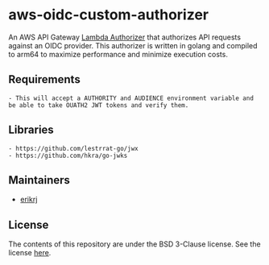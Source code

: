 # aws-oidc-custom-authorizer

An AWS API Gateway [Lambda Authorizer](https://docs.aws.amazon.com/apigateway/latest/developerguide/apigateway-use-lambda-authorizer.html) that authorizes API requests against an OIDC provider.
This authorizer is written in golang and compiled to arm64 to maximize performance and minimize execution costs.

## Requirements
    - This will accept a AUTHORITY and AUDIENCE environment variable and be able to take OUATH2 JWT tokens and verify them.

## Libraries
    - https://github.com/lestrrat-go/jwx
    - https://github.com/hkra/go-jwks

## Maintainers

- [erikrj](https://github.com/erikrj)

## License

The contents of this repository are under the BSD 3-Clause license. See the
license [here](https://github.com/truemark/aws-cli-docker/blob/main/LICENSE.txt).
